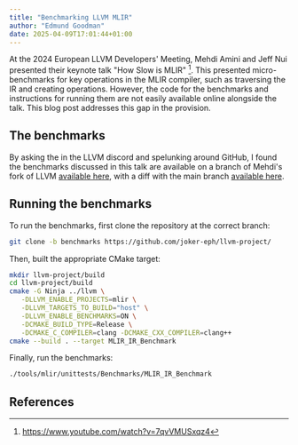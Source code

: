 ```yaml
---
title: "Benchmarking LLVM MLIR"
author: "Edmund Goodman"
date: 2025-04-09T17:01:44+01:00
---
```


At the 2024 European LLVM Developers' Meeting, Mehdi Amini and Jeff Nui
presented their keynote talk "How Slow is MLIR" [^1]. This presented
micro-benchmarks for key operations in the MLIR compiler, such as traversing the
IR and creating operations. However, the code for the benchmarks and
instructions for running them are not easily available online alongside the
talk. This blog post addresses this gap in the provision.

<!--more-->

## The benchmarks

By asking the in the LLVM discord and spelunking around GitHub, I found the
benchmarks discussed in this talk are available on a branch of Mehdi's fork of
LLVM [available here](https://github.com/joker-eph/llvm-project/tree/benchmarks),
with a diff with the main branch
[available here](https://github.com/llvm/llvm-project/compare/main...joker-eph:llvm-project:benchmarks).

## Running the benchmarks

To run the benchmarks, first clone the repository at the correct branch:

```bash
git clone -b benchmarks https://github.com/joker-eph/llvm-project/
```

Then, built the appropriate CMake target:

```bash
mkdir llvm-project/build
cd llvm-project/build
cmake -G Ninja ../llvm \
   -DLLVM_ENABLE_PROJECTS=mlir \
   -DLLVM_TARGETS_TO_BUILD="host" \
   -DLLVM_ENABLE_BENCHMARKS=ON \
   -DCMAKE_BUILD_TYPE=Release \
   -DCMAKE_C_COMPILER=clang -DCMAKE_CXX_COMPILER=clang++
cmake --build . --target MLIR_IR_Benchmark
```

Finally, run the benchmarks:

```bash
./tools/mlir/unittests/Benchmarks/MLIR_IR_Benchmark
```

## References

[^1]: <https://www.youtube.com/watch?v=7qvVMUSxqz4>
[^2]: <https://llvm.org/devmtg/2024-04/slides/Keynote/Amini-Niu-HowSlowIsMLIR.pdf>
[^3]: <https://mlir.llvm.org/>
[^4]: <https://mlir.llvm.org/getting_started/>
